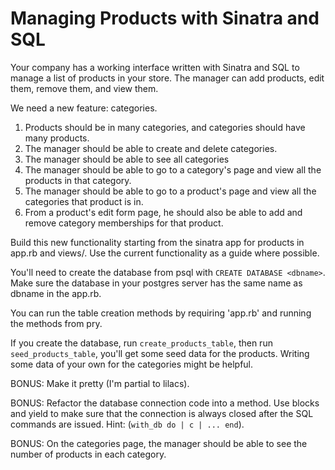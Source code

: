 # Managing Products with Sinatra and SQL

Your company has a working interface written with Sinatra and SQL to manage a list of products in your store.  The manager can add products, edit them, remove them, and view them.

We need a new feature: categories.  

1. Products should be in many categories, and categories should have many products.  
1. The manager should be able to create and delete categories.
1. The manager should be able to see all categories
1. The manager should be able to go to a category's page and view all the products in that category.
1. The manager should be able to go to a product's page and view all the categories that product is in.
1. From a product's edit form page, he should also be able to add and remove category memberships for that product.

Build this new functionality starting from the sinatra app for products in app.rb and views/.  Use the current functionality as a guide where possible.

You'll need to create the database from psql with `CREATE DATABASE <dbname>`.  Make sure the database in your postgres server has the same name as dbname in the app.rb.

You can run the table creation methods by requiring 'app.rb' and running the methods from pry.

If you create the database, run `create_products_table`, then run `seed_products_table`, you'll get some seed data for the products.  Writing some data of your own for the categories might be helpful.

BONUS: Make it pretty (I'm partial to lilacs).

BONUS: Refactor the database connection code into a method.  Use blocks and yield to make sure that the connection is always closed after the SQL commands are issued. Hint: (`with_db do | c | ... end`).

BONUS: On the categories page, the manager should be able to see the number of products in each category.


